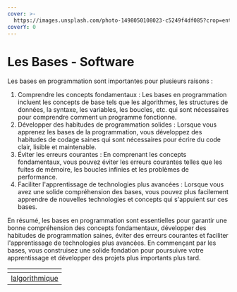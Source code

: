 ```yaml
---
cover: >-
  https://images.unsplash.com/photo-1498050108023-c5249f4df085?crop=entropy&cs=tinysrgb&fm=jpg&ixid=MnwxOTcwMjR8MHwxfHNlYXJjaHwzfHxjb2RlfGVufDB8fHx8MTY3NTU4OTMzMQ&ixlib=rb-4.0.3&q=80
coverY: 0
---
```


# Les Bases - Software

Les bases en programmation sont importantes pour plusieurs raisons :

1. Comprendre les concepts fondamentaux : Les bases en programmation incluent les concepts de base tels que les algorithmes, les structures de données, la syntaxe, les variables, les boucles, etc. qui sont nécessaires pour comprendre comment un programme fonctionne.
2. Développer des habitudes de programmation solides : Lorsque vous apprenez les bases de la programmation, vous développez des habitudes de codage saines qui sont nécessaires pour écrire du code clair, lisible et maintenable.
3. Éviter les erreurs courantes : En comprenant les concepts fondamentaux, vous pouvez éviter les erreurs courantes telles que les fuites de mémoire, les boucles infinies et les problèmes de performance.
4. Faciliter l'apprentissage de technologies plus avancées : Lorsque vous avez une solide compréhension des bases, vous pouvez plus facilement apprendre de nouvelles technologies et concepts qui s'appuient sur ces bases.

En résumé, les bases en programmation sont essentielles pour garantir une bonne compréhension des concepts fondamentaux, développer des habitudes de programmation saines, éviter des erreurs courantes et faciliter l'apprentissage de technologies plus avancées. En commençant par les bases, vous construisez une solide fondation pour poursuivre votre apprentissage et développer des projets plus importants plus tard.

<table data-view="cards"><thead><tr><th data-card-target data-type="content-ref"></th></tr></thead><tbody><tr><td><a href="lalgorithmique/">lalgorithmique</a></td></tr></tbody></table>
